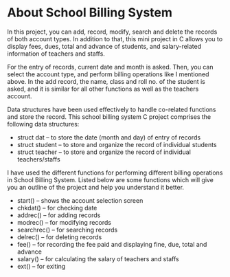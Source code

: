 # About School Billing System

In this project, you can add, record, modify, search and delete the records of both account types. In addition to that, this mini project in C allows you to display fees, dues, total and advance of students, and salary-related information of teachers and staffs.

For the entry of records, current date and month is asked. Then, you can select the account type, and perform billing operations like I mentioned above. In the add record, the name, class and roll no. of the student is asked, and it is similar for all other functions as well as the teachers account.

Data structures have been used effectively to handle co-related functions and store the record. This school billing system C project comprises the following data structures:

- struct dat – to store the date (month and day) of entry of records
- struct student – to store and organize the record of individual students
- struct teacher – to store and organize the record of individual teachers/staffs

I have used the different functions for performing different billing operations in School Billing System. Listed below are some functions which will give you an outline of the project and help you understand it better.

- start() – shows the account selection screen
- chkdat() – for checking date
- addrec() – for adding records
- modrec() – for modifying records
- searchrec() – for searching records
- delrec() – for deleting records
- fee() – for recording the fee paid and displaying fine, due, total and advance
- salary() – for calculating the salary of teachers and staffs
- ext() – for exiting